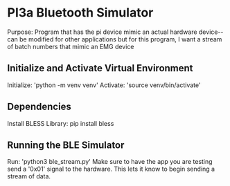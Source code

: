 # PI3a Bluetooth Simulator
Purpose: Program that has the pi device mimic an actual hardware device--can be modified for other applications but for this program, I want a stream of batch numbers that mimic an EMG device
## Initialize and Activate Virtual Environment
Initialize: 'python -m venv venv'
Activate: 'source venv/bin/activate'

## Dependencies
Install BLESS Library: pip install bless

## Running the BLE Simulator
Run: 'python3 ble_stream.py'
Make sure to have the app you are testing send a '0x01' signal to the hardware.
This lets it know to begin sending a stream of data.
